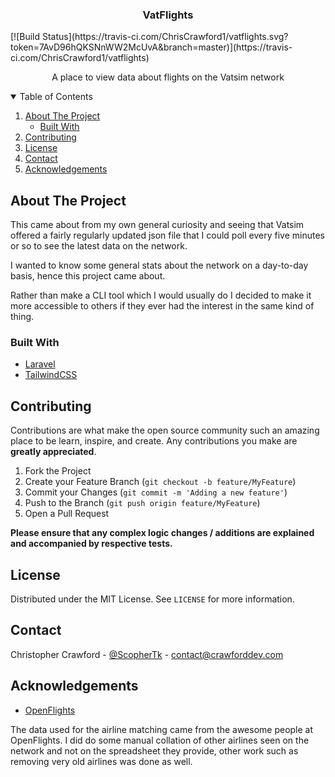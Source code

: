 <h3 align="center">VatFlights</h3>
[![Build Status](https://travis-ci.com/ChrisCrawford1/vatflights.svg?token=7AvD96hQKSNnWW2McUvA&branch=master)](https://travis-ci.com/ChrisCrawford1/vatflights)

  <p align="center">
    A place to view data about flights on the Vatsim network
    <br />
  </p>


<!-- TABLE OF CONTENTS -->
<details open="open">
  <summary>Table of Contents</summary>
  <ol>
    <li>
      <a href="#about-the-project">About The Project</a>
      <ul>
        <li><a href="#built-with">Built With</a></li>
      </ul>
    </li>
    <li><a href="#contributing">Contributing</a></li>
    <li><a href="#license">License</a></li>
    <li><a href="#contact">Contact</a></li>
    <li><a href="#acknowledgements">Acknowledgements</a></li>
  </ol>
</details>

<!-- ABOUT THE PROJECT -->
## About The Project

This came about from my own general curiosity and seeing that Vatsim offered a fairly regularly updated json file
that I could poll every five minutes or so to see the latest data on the network. 

I wanted to know some general stats about the network on a day-to-day basis, hence this project came about.

Rather than make a CLI tool which I would usually do I decided to make it more accessible to others if they ever had the interest in the same kind of thing.

### Built With
* [Laravel](https://laravel.com)
* [TailwindCSS](https://tailwindcss.com)

<!-- CONTRIBUTING -->
## Contributing

Contributions are what make the open source community such an amazing place to be learn, inspire, and create. Any contributions you make are **greatly appreciated**.

1. Fork the Project
2. Create your Feature Branch (`git checkout -b feature/MyFeature`)
3. Commit your Changes (`git commit -m 'Adding a new feature'`)
4. Push to the Branch (`git push origin feature/MyFeature`)
5. Open a Pull Request


**Please ensure that any complex logic changes / additions are explained and accompanied by respective tests.**

<!-- LICENSE -->
## License

Distributed under the MIT License. See `LICENSE` for more information.

<!-- CONTACT -->
## Contact

Christopher Crawford - [@ScopherTk](https://twitter.com/ScopherTk) - contact@crawforddev.com

<!-- ACKNOWLEDGEMENTS -->
## Acknowledgements
* [OpenFlights](https://github.com/jpatokal/openflights)

The data used for the airline matching came from the awesome people at OpenFlights. 
I did do some manual collation of other airlines seen on the network and not on the spreadsheet they provide, 
other work such as removing very old airlines was done as well.
